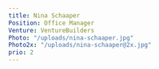 ```yaml
---
title: Nina Schaaper
Position: Office Manager
Venture: VentureBuilders
Photo: "/uploads/nina-schaaper.jpg"
Photo2x: "/uploads/nina-schaaper@2x.jpg"
prio: 2
---
```


